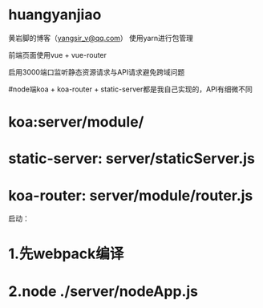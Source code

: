 # huangyanjiao
黄岩脚的博客（yangsir_v@qq.com）
使用yarn进行包管理

前端页面使用vue + vue-router 

启用3000端口监听静态资源请求与API请求避免跨域问题

#node端koa + koa-router + static-server都是我自己实现的，API有细微不同
# koa:server/module/ 
# static-server: server/staticServer.js
# koa-router: server/module/router.js

启动：
# 1.先webpack编译
# 2.node ./server/nodeApp.js

